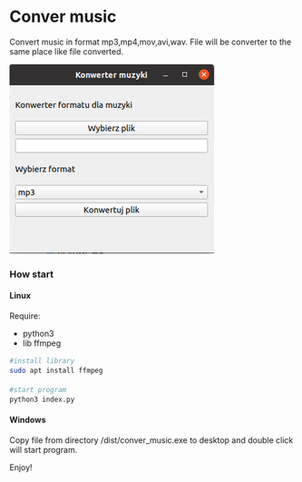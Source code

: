 # Conver music

Convert music in format mp3,mp4,mov,avi,wav.
File will be converter to the same place like file converted.

![obraz](https://github.com/dsamsoniuk/music_convert/blob/main/screen.png)

### How start

#### Linux

Require:
* python3
* lib ffmpeg

```bash
#install library
sudo apt install ffmpeg

#start program
python3 index.py
```

#### Windows
Copy file from directory /dist/conver_music.exe to desktop and double click will start program.

Enjoy!


